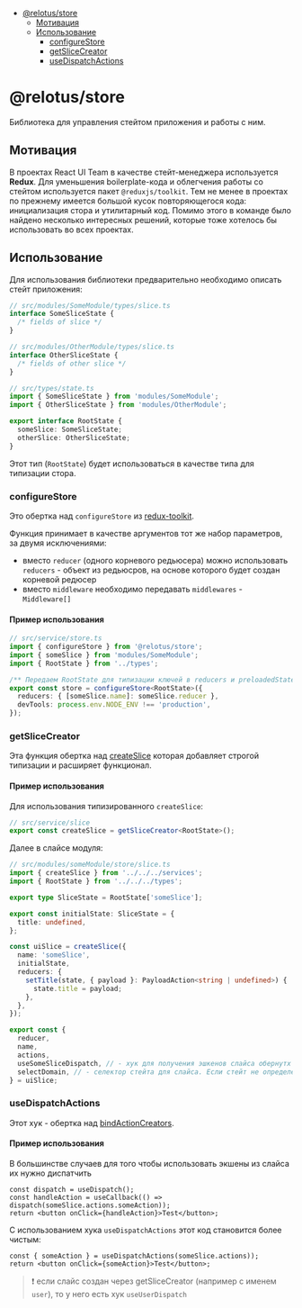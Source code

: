 <!-- START doctoc generated TOC please keep comment here to allow auto update -->
<!-- DON'T EDIT THIS SECTION, INSTEAD RE-RUN doctoc TO UPDATE -->

- [@relotus/store](#relotusstore)
  - [Мотивация](#%D0%BC%D0%BE%D1%82%D0%B8%D0%B2%D0%B0%D1%86%D0%B8%D1%8F)
  - [Использование](#%D0%B8%D1%81%D0%BF%D0%BE%D0%BB%D1%8C%D0%B7%D0%BE%D0%B2%D0%B0%D0%BD%D0%B8%D0%B5)
    - [configureStore](#configurestore)
    - [getSliceCreator](#getslicecreator)
    - [useDispatchActions](#usedispatchactions)

<!-- END doctoc generated TOC please keep comment here to allow auto update -->

# @relotus/store

Библиотека для управления стейтом приложения и работы с ним.

## Мотивация

В проектах React UI Team в качестве стейт-менеджера используется **Redux**. Для уменьшения boilerplate-кода и облегчения работы со стейтом используется пакет `@reduxjs/toolkit`.
Тем не менее в проектах по прежнему имеется большой кусок повторяющегося кода: инициализация стора и утилитарный код. Помимо этого в команде было найдено несколько интересных решений, которые тоже хотелось бы использовать во всех проектах.

## Использование

Для использования библиотеки предварительно необходимо описать стейт приложения:

```ts
// src/modules/SomeModule/types/slice.ts
interface SomeSliceState {
  /* fields of slice */
}

// src/modules/OtherModule/types/slice.ts
interface OtherSliceState {
  /* fields of other slice */
}

// src/types/state.ts
import { SomeSliceState } from 'modules/SomeModule';
import { OtherSliceState } from 'modules/OtherModule';

export interface RootState {
  someSlice: SomeSliceState;
  otherSlice: OtherSliceState;
}
```

Этот тип (`RootState`) будет использоваться в качестве типа для типизации стора.

### configureStore

Это обертка над `configureStore` из [redux-toolkit](https://redux-toolkit.js.org/api/configureStore).

Функция принимает в качестве аргументов тот же набор параметров, за двумя исключениями:

- вместо `reducer` (одного корневого редьюсера) можно использовать `reducers` - объект из редьюсров, на основе которого будет создан корневой редюсер
- вместо `middleware` необходимо передавать `middlewares` - `Middleware[]`

#### Пример использования

```ts
// src/service/store.ts
import { configureStore } from '@relotus/store';
import { someSlice } from 'modules/SomeModule';
import { RootState } from '../types';

/** Передаем RootState для типизации ключей в reducers и preloadedState */
export const store = configureStore<RootState>({
  reducers: { [someSlice.name]: someSlice.reducer },
  devTools: process.env.NODE_ENV !== 'production',
});
```

### getSliceCreator

Эта функция обертка над [createSlice](https://redux-toolkit.js.org/api/createSlice) которая добавляет строгой типизации и расширяет функционал.

#### Пример использования

Для использования типизированного `createSlice`:

```ts
// src/service/slice
export const createSlice = getSliceCreator<RootState>();
```

Далее в слайсе модуля:

```ts
// src/modules/someModule/store/slice.ts
import { createSlice } from '../../../services';
import { RootState } from '../../../types';

export type SliceState = RootState['someSlice'];

export const initialState: SliceState = {
  title: undefined,
};

const uiSlice = createSlice({
  name: 'someSlice',
  initialState,
  reducers: {
    setTitle(state, { payload }: PayloadAction<string | undefined>) {
      state.title = payload;
    },
  },
});

export const {
  reducer,
  name,
  actions,
  useSomeSliceDispatch, // - хук для получения эшкенов слайса обернутх в dispatch (см. useDispatchActions )
  selectDomain, // - селектор стейта для слайса. Если стейт не определен, будет возвращаен initialState
} = uiSlice;
```

### useDispatchActions

Этот хук - обертка над [bindActionCreators](https://redux.js.org/api/bindactioncreators).

#### Пример использования

В большинстве случаев для того чтобы использовать экшены из слайса их нужно диспатчить

```tsx
const dispatch = useDispatch();
const handleAction = useCallback(() => dispatch(someSlice.actions.someAction));
return <button onClick={handleAction}>Test</button>;
```

С использованием хука `useDispatchActions` этот код становится более чистым:

```tsx
const { someAction } = useDispatchActions(someSlice.actions));
return <button onClick={someAction}>Test</button>;
```

> ❗ если слайс создан через getSliceCreator (например с именем `user`), то у него есть хук `useUserDispatch`
